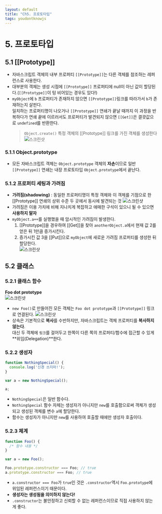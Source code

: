 ```yaml
---
layout: default
title: "Ch5. 프로토타입"
tags: youdontknowjs
---
```


# 5. 프로토타입

## 5.1 [[Prototype]]
  
- 자바스크립트 객체의 내부 프로퍼티 `[[Prototype]]`는 다른 객체를 참조하는    레퍼런스로 사용한다.
- 대부분의 객체는 생성 시점에 `[[Prototype]]` 프로퍼티에 null이 아닌 값이 할당된다.(`[[Prototype]]`이 텅 비어있는 경우도 있다!)
- `myObject`에 `b` 프로퍼티가 존재하지 않으면 `[[Prototype]]`링크를 따라가서 `b`가 존재하는지 살핀다.  
  일치하는 프로퍼티명이 나오거나 `[[Prototype]]` 연쇄가 끝날 때까지 이 과정을 반복하다가 연쇄 끝에 이르러서도 프로퍼티가 발견되지 않으면 `[[Get]]`은 결괏값으로 `undefined`를 반환한다.
  > `Object.create()` 특정 객체의 [[Prototype]] 링크를 가진 객체를 생성한다  
 ![스크린샷](https://user-images.githubusercontent.com/59472641/162625301-99b7369b-75b6-4423-abd6-25bd87385c3f.png)

### 5.1.1 Object.prototype

- 모든 자바스크립트 객체는 `Object.prototype` 객체의 **자손**이므로 일반 `[[Prototype]]` 연쇄는 내장 프로토타입 `Object.prototype`에서 끝난다.

### 5.1.2 프로퍼티 세팅과 가려짐

- **가려짐(shadowing)** : 동일한 프로퍼티명이 특정 객체와 이 객체를 기점으로 한 [[Prototype]] 연쇄의 상위 수준 두 곳에서 동시에 발견되는 것
  ![스크린샷](https://user-images.githubusercontent.com/59472641/162626460-69861e4c-33a2-454e-8ece-d0cabddd8bd8.png)
- 가려짐은 이용 가치에 비해 지나치게 복잡하고 애매한 구석이 있으니 될 수 있으면 **사용하지 말자**
- `myObject.a++`를 실행했을 때 암시적인 가려짐이 발생한다.  
  1) [[Prototype]]을 경우하여 [[Get]]을 찾아 `anotherObject.a`에서 현재 값 2를 얻은 뒤 1만큼 증가시킨다.  
  2) 증가시킨 값 3을 [[Put]]으로 `myObject`에 새로운 가려짐 프로퍼티를 생성한 뒤 할당한다.  
  ![스크린샷](https://user-images.githubusercontent.com/59472641/162626764-236f7cdb-84ea-4eb0-9e81-426dc0d7a635.png)

## 5.2 클래스

### 5.2.1 클래스 함수

**Foo dot prototype**  
![스크린샷](https://user-images.githubusercontent.com/59472641/162627200-8edd68fe-13b9-4c5e-b324-1c9c4544d23e.png)

- `new Foo()`로 만들어진 모든 객체는 `Foo dot prototype`과 `[[Prototype]]` 링크로 연결된다.
  ![스크린샷](https://user-images.githubusercontent.com/59472641/162627321-a81afc11-4102-44da-8eb8-5d19c5a9fa5e.png)
- 상속은 기본적으로 **복사**를 수반하지만, 자바스크립트는 객체 프로퍼티를 **복사하지 않는다**.  
  대신 두 객체에 `링크`를 걸어두고 한쪽이 다른 쪽의 프로퍼티/함수에 접근할 수 있게 **위임(Delegation)**한다.

### 5.2.2 생성자

```javascript
function NothingSpecial() {
  console.log('신경 쓰지마!');
}

var a = new NothingSpecial();

a;
```

- `NothingSpecial`은 일반 함수다.
- `NothingSpecial` 함수 자체는 생성자가 아니지만 `new`를 호출함으로써 객체가 생성되고 생성된 객체를 변수 `a`에 할당한다.
- 함수는 생성자가 아니지만 `new`를 사용하여 호출할 때에만 생성자 호출이다.

### 5.2.3 체계

``` javascript
function Foo() {
  /* 함수 내용 */
}

var a = new Foo();

Foo.prototype.constructor === Foo; // true
a.prototype.constructor === Foo; // true
```

- `a.constructor === Foo`가 `true`인 것은 `.constructor`역시 `Foo.prototype`에 위임된 레퍼런스이기 때문이다.
- **생성자는 생성됨을 의미하지 않는다!**
- `.constructor`는 불안정하고 신뢰할 수 없는 레퍼런스이므로 직접 사용하지 않는 게 좋다.